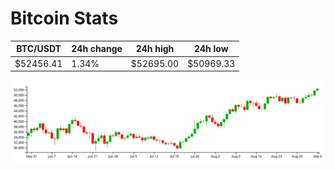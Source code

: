 # Bitcoin Stats

BTC/USDT|24h change|24h high|24h low|
|---|---|---|---|
|$52456.41|1.34%|$52695.00|$50969.33|

<img src="./chart.svg">
